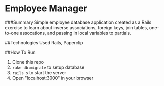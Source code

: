 Employee Manager
===
###Summary
Simple employee database application created as a Rails exercise to learn about inverse associations, 
foreign keys, join tables, one-to-one assocations, and passing in local variables to partials.

##Technologies Used
Rails, Paperclip

##How To Run
1. Clone this repo
2. `rake db:migrate` to setup database
3. `rails s` to start the server
4. Open "localhost:3000" in your browser
